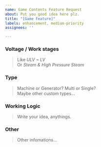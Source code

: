 ```yaml
---
name: Game Contents Feature Request
about: Put you good idea here plz.
title: "[Game Feature]"
labels: enhancement, medium-priority
assignees: ''

---
```


### Voltage / Work stages
> Like *ULV ~ LV*  
>Or *Steam & High Pressure Steam*  

### Type
> Machine or Generator? Multi or Single?  
> Maybe other custom types…  

### Working Logic
> Write your idea, anythings.  

### Other
> Other infomations…
